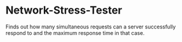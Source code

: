 # Network-Stress-Tester

Finds out how many simultaneous requests can a server successfully respond to and the maximum response time in that case.
